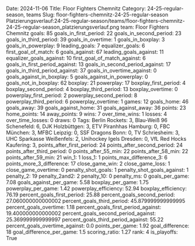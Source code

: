 Date: 2024-11-06
Title: Floor Fighters Chemnitz
Category: 24-25-regular-season, teams
Slug: floor-fighters-chemnitz-24-25-regular-season
Platzierungsverlauf:24-25-regular-season/teams/floor-fighters-chemnitz-24-25-regular-season_platzierungsverlauf.png
team: Floor Fighters Chemnitz
goals: 85
goals_in_first_period: 22
goals_in_second_period: 23
goals_in_third_period: 39
goals_in_overtime: 1
goals_in_boxplay: 3
goals_in_powerplay: 9
leading_goals: 7
equalizer_goals: 6
first_goal_of_match: 6
goals_against: 67
leading_goals_against: 11
equalizer_goals_against: 10
first_goal_of_match_against: 6
goals_in_first_period_against: 13
goals_in_second_period_against: 17
goals_in_third_period_against: 37
goals_in_overtime_against: 0
goals_against_in_boxplay: 5
goals_against_in_powerplay: 0
goals_not_in_boxplay: 62
boxplay: 21
powerplay: 17
boxplay_first_period: 4
boxplay_second_period: 4
boxplay_third_period: 13
boxplay_overtime: 0
powerplay_first_period: 2
powerplay_second_period: 8
powerplay_third_period: 6
powerplay_overtime: 1
games: 12
goals_home: 46
goals_away: 39
goals_against_home: 31
goals_against_away: 36
points: 23
home_points: 14
away_points: 9
wins: 7
over_time_wins: 1
losses: 4
over_time_losses: 0
draws: 0
Tags:  Berlin Rockets: 3,  Blau-Weiß 96 Schenefeld: 6,  DJK Holzbüttgen: 3,  ETV Piranhhas Hamburg: 0,  FBC München: 3,  MFBC Leipzig: 0,  SSF Dragons Bonn: 0,  TV Schriesheim: 3,  UHC Sparkasse Weißenfels: 2,  Unihockey Igels Dresden: 0,  VfL Red Hocks Kaufering: 3,
points_after_first_period: 24
points_after_second_period: 24
points_after_third_period: 0
points_after_55_min: 22
points_after_58_min: 22
points_after_59_min: 21
win_1: 1
loss_1: 1
points_max_difference_3: 6
points_more_3_difference: 17
close_game_win: 2
close_game_loss: 1
close_game_overtime: 0
penalty_shot_goals: 1
penalty_shot_goals_against: 1
penalty_2: 19
penalty_2and2: 2
penalty_10: 0
penalty_ms: 0
goals_per_game: 7.08
goals_against_per_game: 5.58
boxplay_per_game: 1.75
powerplay_per_game: 1.42
powerplay_efficiency: 52.94
boxplay_efficiency: 76.19
percent_goals_first_period: 25.88
percent_goals_second_period: 27.060000000000002
percent_goals_third_period: 45.879999999999995
percent_goals_overtime: 1.18
percent_goals_first_period_against: 19.400000000000002
percent_goals_second_period_against: 25.369999999999997
percent_goals_third_period_against: 55.22
percent_goals_overtime_against: 0.0
points_per_game: 1.92
goal_difference: 18
goal_difference_per_game: 1.5
scoring_ratio: 1.27
rank: 4
is_playoffs: True
